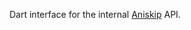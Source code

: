 Dart interface for the internal [Aniskip](https://github.com/lexesjan/typescript-aniskip-extension) API.